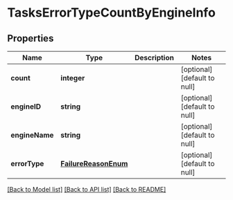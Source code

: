# TasksErrorTypeCountByEngineInfo

## Properties
Name | Type | Description | Notes
------------ | ------------- | ------------- | -------------
**count** | **integer** |  | [optional] [default to null]
**engineID** | **string** |  | [optional] [default to null]
**engineName** | **string** |  | [optional] [default to null]
**errorType** | [**FailureReasonEnum**](FailureReasonEnum.md) |  | [optional] [default to null]

[[Back to Model list]](../README.md#documentation-for-models) [[Back to API list]](../README.md#documentation-for-api-endpoints) [[Back to README]](../README.md)


